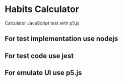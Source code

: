 # Habits Calculator
Calculator JavaScript test with p5.js

## For test implementation  use nodejs 

## For test code use jest

## For emulate UI  use p5.js



